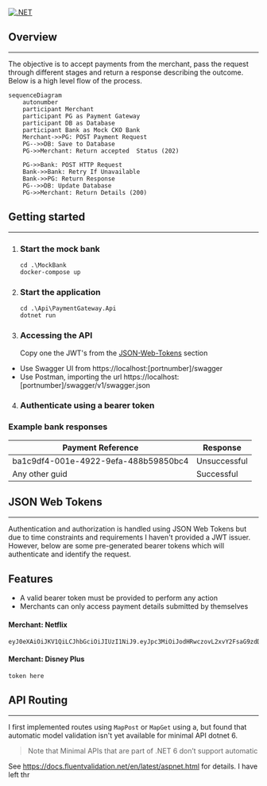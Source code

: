 [![.NET](https://github.com/samjones00/payment-gateway/actions/workflows/dotnet.yml/badge.svg)](https://github.com/samjones00/payment-gateway/actions/workflows/dotnet.yml)


## Overview
--------------
The objective is to accept payments from the merchant, pass the request through different stages and return a response describing the outcome. Below is a high level flow of the process.

```mermaid
sequenceDiagram
    autonumber
    participant Merchant
    participant PG as Payment Gateway 
    participant DB as Database
    participant Bank as Mock CKO Bank
    Merchant->>PG: POST Payment Request
    PG-->>DB: Save to Database
    PG->>Merchant: Return accepted  Status (202)

    PG->>Bank: POST HTTP Request 
    Bank->>Bank: Retry If Unavailable     
    Bank->>PG: Return Response
    PG-->>DB: Update Database    
    PG->>Merchant: Return Details (200)
```

## Getting started
-----------------

1. ### Start the mock bank

    ```
    cd .\MockBank
    docker-compose up
    ```
2. ### Start the application

    ```
    cd .\Api\PaymentGateway.Api
    dotnet run
    ```
3. ### Accessing the API
    Copy one the JWT's from the [JSON-Web-Tokens](#JSON-Web-Tokens) section

* Use Swagger UI from https://localhost:[portnumber]/swagger
* Use Postman, importing the url https://localhost:[portnumber]/swagger/v1/swagger.json

4. ### Authenticate using a bearer token


### Example bank responses

| Payment Reference | Response |
|-|-|
|ba1c9df4-001e-4922-9efa-488b59850bc4 | Unsuccessful
|Any other guid | Successful


## JSON Web Tokens
------------------
Authentication and authorization is handled using JSON Web Tokens but due to time constraints and requirements I haven't provided a JWT issuer. However, below are some pre-generated bearer tokens which will authenticate and identify the request.

## Features
- A valid bearer token must be provided to perform any action
- Merchants can only access payment details submitted by themselves

#### Merchant: Netflix

```
eyJ0eXAiOiJKV1QiLCJhbGciOiJIUzI1NiJ9.eyJpc3MiOiJodHRwczovL2xvY2FsaG9zdDo1MTM4LyIsImlhdCI6MTY1NTU4MjkxMCwiZXhwIjoxNjg3MTE4OTEwLCJhdWQiOiJodHRwczovL2xvY2FsaG9zdDo1MTM4LyIsInN1YiI6IkFwcGxlIn0.TLGIHiqFuAbM7cVIJ3ZKVQ3dLi9YSzLE2BYVRqKqPhk
```
#### Merchant: Disney Plus
```
token here
```

## API Routing
-------------
I first implemented routes using `MapPost` or `MapGet` using a, but found that automatic model validation isn't yet available for minimal API dotnet 6. 

> Note that Minimal APIs that are part of .NET 6 don’t support automatic 


See https://docs.fluentvalidation.net/en/latest/aspnet.html for details. I have left thr 
